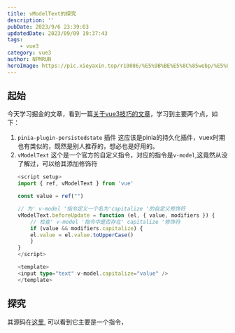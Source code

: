 ```yaml
---
title: vModelText的探究
description: ''
pubDate: 2023/9/6 23:39:03
updatedDate: 2023/09/09 19:37:43
tags:
    - vue3
category: vue3
author: NPMRUN
heroImage: https://pic.xieyaxin.top/r10086/%E5%9B%BE%E5%8C%85webp/%E5%8A%A8%E6%BC%AB%E7%BB%BC%E5%90%882/20ef800ab6f9fdc7ea85ad9e68a4e74c.jpg!q90.webp
---
```



## 起始

今天学习掘金的文章，看到一篇[关于vue3技巧的文章](https://juejin.cn/post/7264532077574668303#heading-0)，学习到主要两个点，如下：
1. `pinia-plugin-persistedstate` 插件
    这应该是pinia的持久化插件，vuex时期也有类似的，既然是别人推荐的，想必也是好用的。
2. `vModelText`
    这个是一个官方的自定义指令，对应的指令是`v-model`,这竟然从没了解过，可以给其添加修饰符
    ```ts
    <script setup>
    import { ref, vModelText } from 'vue'

    const value = ref("")

    // 为' v-model '指令定义一个名为'capitalize '的自定义修饰符
    vModelText.beforeUpdate = function (el, { value, modifiers }) {
        // 检查' v-model '指令中是否存在' capitalize '修饰符
        if (value && modifiers.capitalize) {
        el.value = el.value.toUpperCase()
        }
    }
    </script>

    <template>
    <input type="text" v-model.capitalize="value" />
    </template>
    ```

## 探究

其源码在[这里](https://gitee.com/fe-mirror/vue3/blob/main/packages/runtime-dom/src/directives/vModel.ts#L41), 可以看到它主要是一个指令，